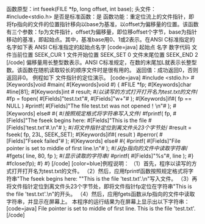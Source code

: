 函数原型：int fseek(FILE *fp, long offset, int base);
头文件：#include<stdio.h>
是否是标准函数：是
函数功能：重定位流上的文件指针，即将fp指向的文件的位置指针移向以base为基准，以offset为偏移量的位置。该函数有三个参数：fp为文件指针，offset为偏移量，即位移offset个字节，base为指针移动的基准，即起始点。其中，基准base用0、1或2表示。在ANSI C标准指定的名字如下表
ANSI C标准指定的起始点名字
[code=java]
起始点	名字  	数字代码
文件当前位置	SEEK_CUR	1
文件开始位置	SEEK_SET	0
文件末尾位置	SEEK_END	2
[/code]
偏移量用长整型数表示。ANSI C标准规定，在数的末尾加L就表示长整型数。该函数在随机读取较长的顺序文件时是很有用的。
返回值：成功返回0，否则返回非0。
例程如下 文件指针的定位演示。
[code=java]
#include <stdio.h>
#[Keywords]void #main( #[Keywords]void #)
{
   #FILE *fp;
   #[Keywords]char #line[81];
   #[Keywords]int # result;
    #/*以读写的方式打开打开名为test.txt的文件*/
   #fp = fopen( #[Fields]"test.txt"#, #[Fields]"w+"# );
   #[Keywords]if#( fp == NULL )
      #printf( #[Fields]"The file test.txt was not opened！\n"# );
  #[Keywords] else#
   #{
      #/*按照规定格式将字符串写入文件*/
      #fprintf( fp, #[Fields]"The fseek begins here:
                       #[Fields]"This is the file #[Fields]'test.txt'#.\n"# );
          #/*将文件指针定位到离文件头23个字节处*/
      #result = fseek( fp, 23L, SEEK_SET);
      #[Keywords]if#( result )
         #perror( #[Fields]"Fseek failed"# );
     #[Keywords] else#
      #{
         #printf( #[Fields]"File pointer is set to middle of first line.\n"# );
         #/*从fp指向的文件中读取字符串*/
         #fgets( line, 80, fp );
         #/*显示读取的字符串*/
         #printf( #[Fields]"%s"#, line );
      #}
      #fclose(fp);
   #}
#}
[/code]
[color=blue]例程说明：
（1）首先，程序以读写的方式打开打开名为test.txt的文件。
（2）然后，应用fprintf函数按照规定格式将字符串"The fseek begins here: ""This is the file 'test.txt'.\n"写入文件。
（3）再将文件指针定位到离文件头23个字节处，即将文件指针fp定位在字符串"This is the file 'test.txt'.\n"的开头。
（4）然后，应用fgets函数从fp指向的文件中读取字符串，并显示在屏幕上。
本程序的运行结果为在屏幕上显示出以下字符串：
[code=java]
File pointer is set to middle of first line.
This is the file 'test.txt'.
[/code]